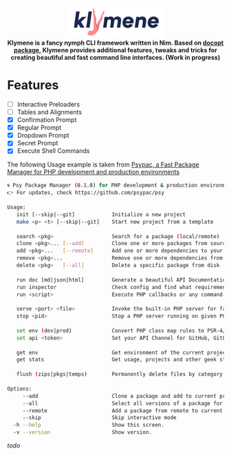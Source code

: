 <p align="center"><img src="/.github/klymene.png" width="225px" alt="Klymene - CLI Toolkit written in Nim language"><br><strong>Klymene is a fancy nymph CLI framework written in Nim. Based on <a href="https://github.com/docopt/docopt.nim">docopt package</a>, Klymene provides additional features, tweaks and tricks for creating beautiful and fast command line interfaces. (Work in progress)</strong></p>

# Features

- [ ] Interactive Preloaders
- [ ] Tables and Alignments
- [x] Confirmation Prompt
- [x] Regular Prompt
- [x] Dropdown Prompt
- [x] Secret Prompt
- [x] Execute Shell Commands

The following Usage example is taken from [Psypac, a Fast Package Manager for PHP development and production environments](https://github.com/psypac/psypac)

```bash
🌀 Psy Package Manager (0.1.0) for PHP development & production environments.
👉 For updates, check https://github.com/psypac/psy

Usage:
   init [--skip|--git]            Initialize a new project
   make <p> <t> [--skip|--git]    Start new project from a template

   search <pkg>                   Search for a package (local/remote)
   clone <pkg>... [--add]         Clone one or more packages from source
   add <pkg>...   [--remote]      Add one or more dependencies to your project
   remove <pkg>...                Remove one or more dependencies from your project
   delete <pkg>   [--all]         Delete a specific package from disk

   run doc [md|json|html]         Generate a beautiful API Documentation website of your project
   run inspector                  Check config and find what requirements, alerts or failures may occur
   run <script>                   Execute PHP callbacks or any command-line executables

   serve <port> <file>            Invoke the built-in PHP server for fast development, testing or demos
   stop <pid>                     Stop a PHP server running on given PORT

   set env (dev|prod)             Convert PHP class map rules to PSR-4/PSR-0 or opposite
   set api <token>                Set your API Channel for GitHub, GitLab or BitBucket

   get env                        Get environment of the current project (dev or prod)
   get stats                      Get usage, projects and other geek stats

   flush (zips|pkgs|temps)        Permanently delete files by category

Options:
     --add                        Clone a package and add to current project
     --all                        Select all versions of a package for remove and delete command
     --remote                     Add a package from remote to current project by invoking clone command
     --skip                       Skip interactive mode
  -h --help                       Show this screen.
  -v --version                    Show version.
```

_todo_